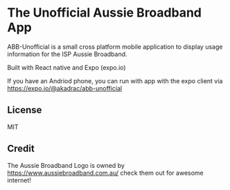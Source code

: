 # The Unofficial Aussie Broadband App

ABB-Unofficial is a small cross platform mobile application to display usage information for the ISP Aussie Broadband.

Built with React native and Expo (expo.io)

If you have an Andriod phone, you can run with app with the expo client via https://expo.io/@akadrac/abb-unofficial

## License

MIT

## Credit 
The Aussie Broadband Logo is owned by https://www.aussiebroadband.com.au/ check them out for awesome internet!

